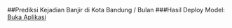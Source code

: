 ##Prediksi Kejadian Banjir di Kota Bandung / Bulan
###Hasil Deploy Model:
[Buka Aplikasi]('https://prediksibanjir-kt.streamlit.app/')
